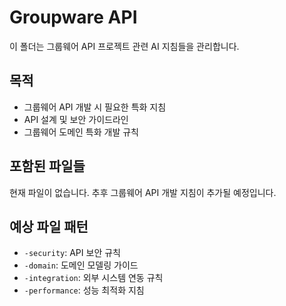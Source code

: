 # Groupware API

이 폴더는 그룹웨어 API 프로젝트 관련 AI 지침들을 관리합니다.

## 목적
- 그룹웨어 API 개발 시 필요한 특화 지침
- API 설계 및 보안 가이드라인
- 그룹웨어 도메인 특화 개발 규칙

## 포함된 파일들
현재 파일이 없습니다. 추후 그룹웨어 API 개발 지침이 추가될 예정입니다.

## 예상 파일 패턴
- `-security`: API 보안 규칙
- `-domain`: 도메인 모델링 가이드
- `-integration`: 외부 시스템 연동 규칙
- `-performance`: 성능 최적화 지침